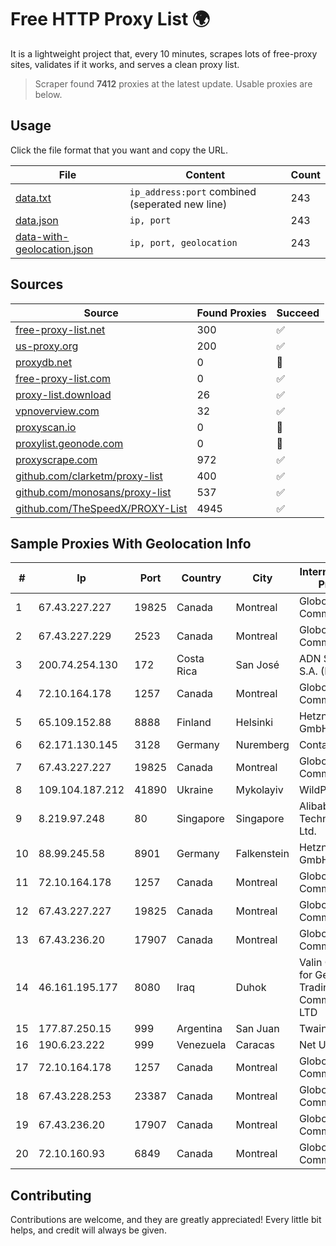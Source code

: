 
# Free HTTP Proxy List 🌍

It is a lightweight project that, every 10 minutes, scrapes lots of free-proxy sites, validates if it works, and serves a clean proxy list.


> Scraper found **7412** proxies at the latest update. Usable proxies are below.

## Usage

Click the file format that you want and copy the URL.


|File|Content|Count|
|----|-------|-----|
|[data.txt](https://raw.githubusercontent.com/themiralay/Proxy-List-World/master/data.txt)|`ip_address:port` combined (seperated new line)|243|
|[data.json](https://raw.githubusercontent.com/themiralay/Proxy-List-World/master/data.json)|`ip, port`|243|
|[data-with-geolocation.json](https://raw.githubusercontent.com/themiralay/Proxy-List-World/master/data-with-geolocation.json)|`ip, port, geolocation`|243|

## Sources

|Source|Found Proxies|Succeed|
|------|-------------|-------|
|[free-proxy-list.net](https://free-proxy-list.net)|300|✅|
|[us-proxy.org](https://www.us-proxy.org)|200|✅|
|[proxydb.net](http://proxydb.net)|0|🚫|
|[free-proxy-list.com](https://free-proxy-list.com/?page=&port=&type%5B%5D=http&type%5B%5D=https&up_time=0&search=Search)|0|✅|
|[proxy-list.download](https://www.proxy-list.download/HTTP)|26|✅|
|[vpnoverview.com](https://vpnoverview.com/privacy/anonymous-browsing/free-proxy-servers)|32|✅|
|[proxyscan.io](https://www.proxyscan.io)|0|🚫|
|[proxylist.geonode.com](https://proxylist.geonode.com/api/proxy-list?limit=300&page=1&sort_by=lastChecked&sort_type=desc&protocols=http,https)|0|🚫|
|[proxyscrape.com](https://api.proxyscrape.com/v2/?request=displayproxies&protocol=http&timeout=10000&country=all&ssl=all&anonymity=all)|972|✅|
|[github.com/clarketm/proxy-list](https://raw.githubusercontent.com/clarketm/proxy-list/master/proxy-list-raw.txt)|400|✅|
|[github.com/monosans/proxy-list](https://raw.githubusercontent.com/monosans/proxy-list/main/proxies/http.txt)|537|✅|
|[github.com/TheSpeedX/PROXY-List](https://raw.githubusercontent.com/TheSpeedX/PROXY-List/master/http.txt)|4945|✅|


## Sample Proxies With Geolocation Info

|#|Ip|Port|Country|City|Internet Service Provider|
|-|--|----|-------|----|-------------------------|
|1|67.43.227.227|19825|Canada|Montreal|GloboTech Communications|
|2|67.43.227.229|2523|Canada|Montreal|GloboTech Communications|
|3|200.74.254.130|172|Costa Rica|San José|ADN Solutions S.A. (Rokru Int.)|
|4|72.10.164.178|1257|Canada|Montreal|GloboTech Communications|
|5|65.109.152.88|8888|Finland|Helsinki|Hetzner Online GmbH|
|6|62.171.130.145|3128|Germany|Nuremberg|Contabo GmbH|
|7|67.43.227.227|19825|Canada|Montreal|GloboTech Communications|
|8|109.104.187.212|41890|Ukraine|Mykolayiv|WildPark Co|
|9|8.219.97.248|80|Singapore|Singapore|Alibaba (US) Technology Co., Ltd.|
|10|88.99.245.58|8901|Germany|Falkenstein|Hetzner Online GmbH|
|11|72.10.164.178|1257|Canada|Montreal|GloboTech Communications|
|12|67.43.227.227|19825|Canada|Montreal|GloboTech Communications|
|13|67.43.236.20|17907|Canada|Montreal|GloboTech Communications|
|14|46.161.195.177|8080|Iraq|Duhok|Valin Company for General Trading and Communication LTD|
|15|177.87.250.15|999|Argentina|San Juan|Twainsat SRL|
|16|190.6.23.222|999|Venezuela|Caracas|Net Uno|
|17|72.10.164.178|1257|Canada|Montreal|GloboTech Communications|
|18|67.43.228.253|23387|Canada|Montreal|GloboTech Communications|
|19|67.43.236.20|17907|Canada|Montreal|GloboTech Communications|
|20|72.10.160.93|6849|Canada|Montreal|GloboTech Communications|



## Contributing

Contributions are welcome, and they are greatly appreciated! Every
little bit helps, and credit will always be given.

